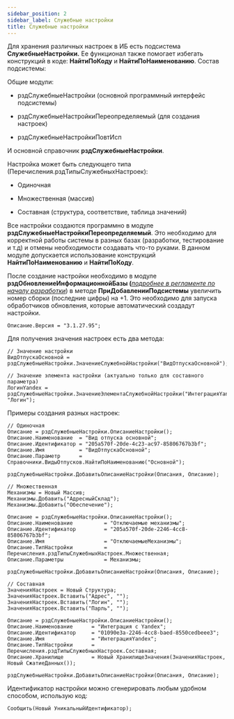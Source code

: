 ```yaml
---
sidebar_position: 2
sidebar_label: Служебные настройки
title: Служебные настройки
---
```


Для хранения различных настроек в ИБ есть подсистема **СлужебныеНастройки.** Ее функционал также помогает избегать конструкций в коде: **НайтиПоКоду** и **НайтиПоНаименованию**. Состав подсистемы:

Общие модули:

* рздСлужебныеНастройки (основной программный интерфейс подсистемы)

* рздСлужебныеНастройкиПереопределяемый (для создания настроек)

* рздСлужебныеНастройкиПовтИсп

И основной справочник **рздСлужебныеНастройки**.

Настройка может быть следующего типа (Перечисления.рздТипыСлужебныхНастроек):

* Одиночная

* Множественная (массив)

* Составная (структура, соответствие, таблица значений)

Все настройки создаются программно в модуле **рздСлужебныеНастройкиПереопределяемый**. Это необходимо для корректной работы системы в разных базах (разработки, тестирование и т.д) и отмены необходимости создавать что-то руками. В данном модуле допускается использование конструкций **НайтиПоНаименованию** и **НайтиПоКоду**.

После создание настройки необходимо в модуле **рздОбновлениеИнформационнойБазы (***[подробнее в регламенте по началу разработки](../regulations/begin.md)*) в методе **ПриДобавленииПодсистемы** увеличить номер сборки (последние цифры) на  +1. Это необходимо для запуска обработчиков обновления, которые автоматический создадут настройки.

```
Описание.Версия = "3.1.27.95";
```

Для получения значения настроек есть два метода:

```
// Значение настройки
ВидОтпускаОсновной = рздСлужебныеНастройки.ЗначениеСлужебнойНастройки("ВидОтпускаОсновной");

// Значение элемента настройки (актуально только для составного параметра)
ЛогинYandex = рздСлужебныеНастройки.ЗначениеЭлементаСлужебнойНастройки("ИнтеграцияYandex", "Логин");
```

Примеры создания разных настроек:

```
// Одиночная
Описание = рздСлужебныеНастройки.ОписаниеНастройки();
Описание.Наименование  = "Вид отпуска основной";
Описание.Идентификатор = "205a570f-20de-4c23-ac97-85806767b3bf";
Описание.Имя           = "ВидОтпускаОсновной";
Описание.Параметр      = Справочники.ВидыОтпусков.НайтиПоНаименованию("Основной");

рздСлужебныеНастройки.ДобавитьОписаниеНастройки(Описания, Описание);

// Множественная
Механизмы = Новый Массив;
Механизмы.Добавить("АдресныйСклад");
Механизмы.Добавить("Обеспечение");

Описание = рздСлужебныеНастройки.ОписаниеНастройки();
Описание.Наименование          = "Отключаемые механизмы";
Описание.Идентификатор         = "205a570f-20de-2246-4cc8-85806767b3bf";
Описание.Имя                   = "ОтключаемыеМеханизмы";
Описание.ТипНастройки          = Перечисления.рздТипыСлужебныхНастроек.Множественная;
Описание.Параметры             = Механизмы;

рздСлужебныеНастройки.ДобавитьОписаниеНастройки(Описания, Описание);

// Составная
ЗначенияНастроек = Новый Структура;
ЗначенияНастроек.Вставить("Адрес", "");
ЗначенияНастроек.Вставить("Логин", "");
ЗначенияНастроек.Вставить("Парль", "");

Описание = рздСлужебныеНастройки.ОписаниеНастройки();
Описание.Наименование      = "Интеграция с Yandex";
Описание.Идентификатор     = "01090e3a-2246-4cc8-baed-8550cedbeee3";
Описание.Имя               = "ИнтеграцияYandex";
Описание.ТипНастройки      = Перечисления.рздТипыСлужебныхНастроек.Составная;
Описание.Хранилище         = Новый ХранилищеЗначения(ЗначенияНастроек, Новый СжатиеДанных());

рздСлужебныеНастройки.ДобавитьОписаниеНастройки(Описания, Описание);
```

Идентификатор настройки можно сгенерировать любым удобном способом, использую код:

```
Сообщить(Новый УникальныйИдентификатор);
```